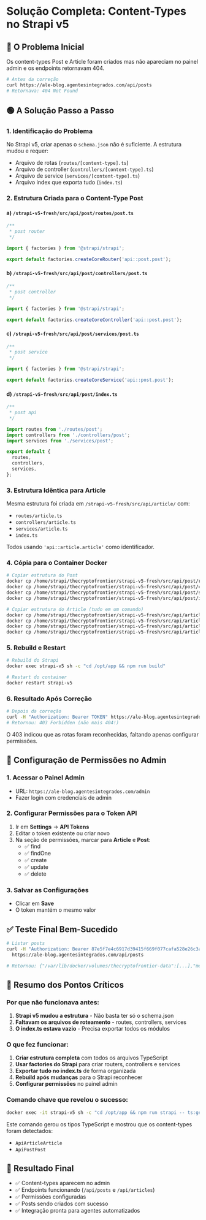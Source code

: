 # Solução Completa: Content-Types no Strapi v5

## 🔴 O Problema Inicial

Os content-types Post e Article foram criados mas não apareciam no painel admin e os endpoints retornavam 404.

```bash
# Antes da correção
curl https://ale-blog.agentesintegrados.com/api/posts
# Retornava: 404 Not Found
```

## 🟢 A Solução Passo a Passo

### 1. Identificação do Problema

No Strapi v5, criar apenas o `schema.json` não é suficiente. A estrutura mudou e requer:
- Arquivo de rotas (`routes/[content-type].ts`)
- Arquivo de controller (`controllers/[content-type].ts`)
- Arquivo de service (`services/[content-type].ts`)
- Arquivo index que exporta tudo (`index.ts`)

### 2. Estrutura Criada para o Content-Type Post

#### a) `/strapi-v5-fresh/src/api/post/routes/post.ts`
```typescript
/**
 * post router
 */

import { factories } from '@strapi/strapi';

export default factories.createCoreRouter('api::post.post');
```

#### b) `/strapi-v5-fresh/src/api/post/controllers/post.ts`
```typescript
/**
 * post controller
 */

import { factories } from '@strapi/strapi';

export default factories.createCoreController('api::post.post');
```

#### c) `/strapi-v5-fresh/src/api/post/services/post.ts`
```typescript
/**
 * post service
 */

import { factories } from '@strapi/strapi';

export default factories.createCoreService('api::post.post');
```

#### d) `/strapi-v5-fresh/src/api/post/index.ts`
```typescript
/**
 * post api
 */

import routes from './routes/post';
import controllers from './controllers/post';
import services from './services/post';

export default {
  routes,
  controllers,
  services,
};
```

### 3. Estrutura Idêntica para Article

Mesma estrutura foi criada em `/strapi-v5-fresh/src/api/article/` com:
- `routes/article.ts`
- `controllers/article.ts`
- `services/article.ts`
- `index.ts`

Todos usando `'api::article.article'` como identificador.

### 4. Cópia para o Container Docker

```bash
# Copiar estrutura do Post
docker cp /home/strapi/thecryptofrontier/strapi-v5-fresh/src/api/post/routes strapi-v5:/opt/app/src/api/post/
docker cp /home/strapi/thecryptofrontier/strapi-v5-fresh/src/api/post/controllers strapi-v5:/opt/app/src/api/post/
docker cp /home/strapi/thecryptofrontier/strapi-v5-fresh/src/api/post/services strapi-v5:/opt/app/src/api/post/
docker cp /home/strapi/thecryptofrontier/strapi-v5-fresh/src/api/post/index.ts strapi-v5:/opt/app/src/api/post/index.ts

# Copiar estrutura do Article (tudo em um comando)
docker cp /home/strapi/thecryptofrontier/strapi-v5-fresh/src/api/article/routes strapi-v5:/opt/app/src/api/article/ && \
docker cp /home/strapi/thecryptofrontier/strapi-v5-fresh/src/api/article/controllers strapi-v5:/opt/app/src/api/article/ && \
docker cp /home/strapi/thecryptofrontier/strapi-v5-fresh/src/api/article/services strapi-v5:/opt/app/src/api/article/ && \
docker cp /home/strapi/thecryptofrontier/strapi-v5-fresh/src/api/article/index.ts strapi-v5:/opt/app/src/api/article/index.ts
```

### 5. Rebuild e Restart

```bash
# Rebuild do Strapi
docker exec strapi-v5 sh -c "cd /opt/app && npm run build"

# Restart do container
docker restart strapi-v5
```

### 6. Resultado Após Correção

```bash
# Depois da correção
curl -H "Authorization: Bearer TOKEN" https://ale-blog.agentesintegrados.com/api/posts
# Retornou: 403 Forbidden (não mais 404!)
```

O 403 indicou que as rotas foram reconhecidas, faltando apenas configurar permissões.

## 🔑 Configuração de Permissões no Admin

### 1. Acessar o Painel Admin
- URL: `https://ale-blog.agentesintegrados.com/admin`
- Fazer login com credenciais de admin

### 2. Configurar Permissões para o Token API
1. Ir em **Settings** → **API Tokens**
2. Editar o token existente ou criar novo
3. Na seção de permissões, marcar para **Article** e **Post**:
   - ✅ find
   - ✅ findOne
   - ✅ create
   - ✅ update
   - ✅ delete

### 3. Salvar as Configurações
- Clicar em **Save**
- O token mantém o mesmo valor

## ✅ Teste Final Bem-Sucedido

```bash
# Listar posts
curl -H "Authorization: Bearer 87e5f7e4c6917d39415f669f077cafa528e26c3aff065206805c82daa7e6ede2941bb783992ab6a8fc0f31f45b239dce9915b8a161d41ff312529464da6f9501218cb15b375253cfad94df96fb61286ca4e96558dfc37d36bbdb58214fd7bf76dcec1c61a3c7c1d9d00d541dc14c7d158463432f252708b9b421a02f65e0defb" \
  https://ale-blog.agentesintegrados.com/api/posts

# Retornou: {"/var/lib/docker/volumes/thecryptofrontier-data":[...],"meta":{...}} ✅
```

## 📝 Resumo dos Pontos Críticos

### Por que não funcionava antes:
1. **Strapi v5 mudou a estrutura** - Não basta ter só o schema.json
2. **Faltavam os arquivos de roteamento** - routes, controllers, services
3. **O index.ts estava vazio** - Precisa exportar todos os módulos

### O que fez funcionar:
1. **Criar estrutura completa** com todos os arquivos TypeScript
2. **Usar factories do Strapi** para criar routers, controllers e services
3. **Exportar tudo no index.ts** de forma organizada
4. **Rebuild após mudanças** para o Strapi reconhecer
5. **Configurar permissões** no painel admin

### Comando chave que revelou o sucesso:
```bash
docker exec -it strapi-v5 sh -c "cd /opt/app && npm run strapi -- ts:generate-types"
```

Este comando gerou os tipos TypeScript e mostrou que os content-types foram detectados:
- `ApiArticleArticle`
- `ApiPostPost`

## 🚀 Resultado Final

- ✅ Content-types aparecem no admin
- ✅ Endpoints funcionando (`/api/posts` e `/api/articles`)
- ✅ Permissões configuradas
- ✅ Posts sendo criados com sucesso
- ✅ Integração pronta para agentes automatizados